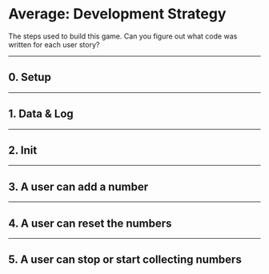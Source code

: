 # Average: Development Strategy

The steps used to build this game. Can you figure out what code was written for each user story?

---

## 0. Setup

---

## 1. Data & Log

---

## 2. Init

---

## 3. A user can add a number

---

## 4. A user can reset the numbers

---

## 5. A user can stop or start collecting numbers
